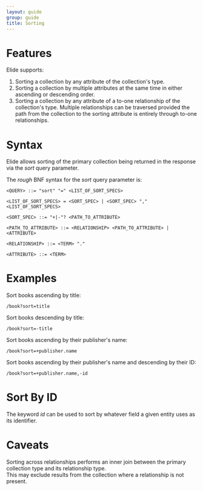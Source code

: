 ```yaml
---
layout: guide
group: guide
title: Sorting
---
```

# Features

Elide supports:
1.  Sorting a collection by any attribute of the collection's type.
2.  Sorting a collection by multiple attributes at the same time in either ascending or descending order.
3.  Sorting a collection by any attribute of a to-one relationship of the collection's type.  Multiple relationships can be traversed provided the path 
from the collection to the sorting attribute is entirely through to-one relationships.

# Syntax
Elide allows sorting of the primary collection being returned in the response via the _sort_ query parameter.

The _rough_ BNF syntax for the _sort_ query parameter is:
```
<QUERY> ::= "sort" "=" <LIST_OF_SORT_SPECS>

<LIST_OF_SORT_SPECS> = <SORT_SPEC> | <SORT_SPEC> "," <LIST_OF_SORT_SPECS>

<SORT_SPEC> ::= "+|-"? <PATH_TO_ATTRIBUTE>

<PATH_TO_ATTRIBUTE> ::= <RELATIONSHIP> <PATH_TO_ATTRIBUTE> | <ATTRIBUTE>

<RELATIONSHIP> ::= <TERM> "."

<ATTRIBUTE> ::= <TERM>
```

# Examples

Sort books ascending by title:

`/book?sort=title`

Sort books descending by title:

`/book?sort=-title`

Sort books ascending by their publisher's name:

`/book?sort=+publisher.name`

Sort books ascending by their publisher's name and descending by their ID:

`/book?sort=+publisher.name,-id`

# Sort By ID

The keyword _id_ can be used to sort by whatever field a given entity uses as its identifier.

# Caveats

Sorting across relationships performs an inner join between the primary collection type and its relationship type.  
This may exclude results from the collection where a relationship is not present.
